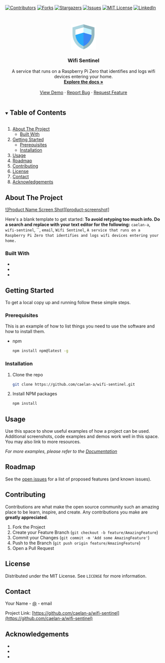 <!-- PROJECT SHIELDS -->
<!--
*** I'm using markdown "reference style" links for readability.
*** Reference links are enclosed in brackets [ ] instead of parentheses ( ).
*** See the bottom of this document for the declaration of the reference variables
*** for contributors-url, forks-url, etc. This is an optional, concise syntax you may use.
*** https://www.markdownguide.org/basic-syntax/#reference-style-links
-->
[![Contributors][contributors-shield]][contributors-url]
[![Forks][forks-shield]][forks-url]
[![Stargazers][stars-shield]][stars-url]
[![Issues][issues-shield]][issues-url]
[![MIT License][license-shield]][license-url]
[![LinkedIn][linkedin-shield]][linkedin-url]



<!-- PROJECT LOGO -->
<br />
<p align="center">
  <a href="https://github.com/caelan-a/wifi-sentinel">
    <img src="html/images/security.svg" alt="Logo" width="80" height="80">
  </a>

  <h3 align="center">Wifi Sentinel</h3>

  <p align="center">
    A service that runs on a Raspberry Pi Zero that identifies and logs wifi devices entering your home.
    <br />
    <a href="https://github.com/caelan-a/wifi-sentinel"><strong>Explore the docs »</strong></a>
    <br />
    <br />
    <a href="https://github.com/caelan-a/wifi-sentinel">View Demo</a>
    ·
    <a href="https://github.com/caelan-a/wifi-sentinel/issues">Report Bug</a>
    ·
    <a href="https://github.com/caelan-a/wifi-sentinel/issues">Request Feature</a>
  </p>
</p>



<!-- TABLE OF CONTENTS -->
<details open="open">
  <summary><h2 style="display: inline-block">Table of Contents</h2></summary>
  <ol>
    <li>
      <a href="#about-the-project">About The Project</a>
      <ul>
        <li><a href="#built-with">Built With</a></li>
      </ul>
    </li>
    <li>
      <a href="#getting-started">Getting Started</a>
      <ul>
        <li><a href="#prerequisites">Prerequisites</a></li>
        <li><a href="#installation">Installation</a></li>
      </ul>
    </li>
    <li><a href="#usage">Usage</a></li>
    <li><a href="#roadmap">Roadmap</a></li>
    <li><a href="#contributing">Contributing</a></li>
    <li><a href="#license">License</a></li>
    <li><a href="#contact">Contact</a></li>
    <li><a href="#acknowledgements">Acknowledgements</a></li>
  </ol>
</details>



<!-- ABOUT THE PROJECT -->
## About The Project

[![Product Name Screen Shot][product-screenshot]](https://example.com)

Here's a blank template to get started:
**To avoid retyping too much info. Do a search and replace with your text editor for the following:**
`caelan-a`, `wifi-sentinel`, ``, `email`, `Wifi Sentinel`, `A service that runs on a Raspberry Pi Zero that identifies and logs wifi devices entering your home.`


### Built With

* []()
* []()
* []()



<!-- GETTING STARTED -->
## Getting Started

To get a local copy up and running follow these simple steps.

### Prerequisites

This is an example of how to list things you need to use the software and how to install them.
* npm
  ```sh
  npm install npm@latest -g
  ```

### Installation

1. Clone the repo
   ```sh
   git clone https://github.com/caelan-a/wifi-sentinel.git
   ```
2. Install NPM packages
   ```sh
   npm install
   ```



<!-- USAGE EXAMPLES -->
## Usage

Use this space to show useful examples of how a project can be used. Additional screenshots, code examples and demos work well in this space. You may also link to more resources.

_For more examples, please refer to the [Documentation](https://example.com)_



<!-- ROADMAP -->
## Roadmap

See the [open issues](https://github.com/caelan-a/wifi-sentinel/issues) for a list of proposed features (and known issues).



<!-- CONTRIBUTING -->
## Contributing

Contributions are what make the open source community such an amazing place to be learn, inspire, and create. Any contributions you make are **greatly appreciated**.

1. Fork the Project
2. Create your Feature Branch (`git checkout -b feature/AmazingFeature`)
3. Commit your Changes (`git commit -m 'Add some AmazingFeature'`)
4. Push to the Branch (`git push origin feature/AmazingFeature`)
5. Open a Pull Request



<!-- LICENSE -->
## License

Distributed under the MIT License. See `LICENSE` for more information.



<!-- CONTACT -->
## Contact

Your Name - [@](https://twitter.com/) - email

Project Link: [https://github.com/caelan-a/wifi-sentinel](https://github.com/caelan-a/wifi-sentinel)



<!-- ACKNOWLEDGEMENTS -->
## Acknowledgements

* []()
* []()
* []()





<!-- MARKDOWN LINKS & IMAGES -->
<!-- https://www.markdownguide.org/basic-syntax/#reference-style-links -->
[contributors-shield]: https://img.shields.io/github/contributors/caelan-a/repo.svg?style=for-the-badge
[contributors-url]: https://github.com/caelan-a/repo/graphs/contributors
[forks-shield]: https://img.shields.io/github/forks/caelan-a/repo.svg?style=for-the-badge
[forks-url]: https://github.com/caelan-a/repo/network/members
[stars-shield]: https://img.shields.io/github/stars/caelan-a/repo.svg?style=for-the-badge
[stars-url]: https://github.com/caelan-a/repo/stargazers
[issues-shield]: https://img.shields.io/github/issues/caelan-a/repo.svg?style=for-the-badge
[issues-url]: https://github.com/caelan-a/repo/issues
[license-shield]: https://img.shields.io/github/license/caelan-a/repo.svg?style=for-the-badge
[license-url]: https://github.com/caelan-a/repo/blob/master/LICENSE.txt
[linkedin-shield]: https://img.shields.io/badge/-LinkedIn-black.svg?style=for-the-badge&logo=linkedin&colorB=555
[linkedin-url]: https://linkedin.com/in/caelan-a
